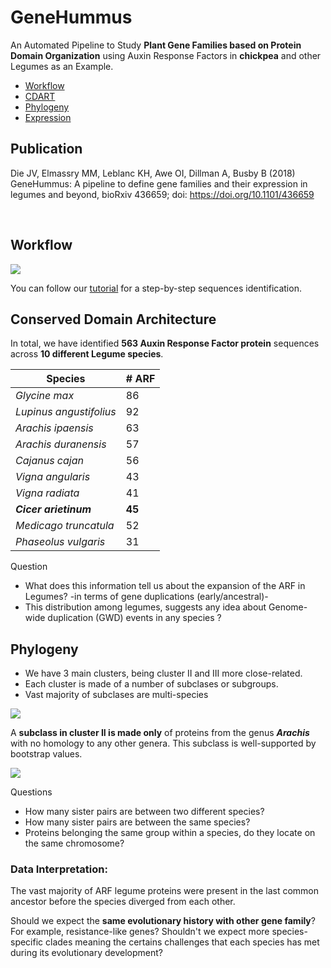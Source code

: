 # GeneHummus

An Automated Pipeline to Study **Plant Gene Families based on Protein Domain Organization** using Auxin Response Factors in **chickpea** and other Legumes as an Example.

 - [Workflow](#workflow)
 - [CDART](#conserved-domain-architecture)
 - [Phylogeny](#phylogeny)
 - [Expression](https://github.com/NCBI-Hackathons/SimpleGeneExpression)


## Publication
Die JV, Elmassry MM, Leblanc KH, Awe OI, Dillman A, Busby B (2018) GeneHummus: A pipeline to define gene families and their expression in legumes and beyond, bioRxiv 436659; doi: https://doi.org/10.1101/436659



<br>

## Workflow

![](figures/workflow.png)



You can follow our [tutorial](tutorial.md) for a step-by-step sequences identification.  
  
  

## Conserved Domain Architecture  

In total, we have identified **563 Auxin Response Factor protein** sequences across **10 different Legume species**. 

| Species  | # ARF |
|---------|----------------|
| *Glycine max* | 86     |
| *Lupinus angustifolius* | 92 |
| *Arachis ipaensis* | 63
| *Arachis duranensis* | 57
| *Cajanus cajan* |  56
| *Vigna angularis* | 43
| *Vigna radiata* | 41
| ***Cicer arietinum*** | **45**
| *Medicago truncatula* | 52 
| *Phaseolus vulgaris* | 31


Question  
* What does this information tell us about the expansion of the ARF in Legumes? -in terms of gene duplications (early/ancestral)-      
* This distribution among legumes, suggests any idea about Genome-wide duplication (GWD) events in any species ?     

## Phylogeny  
* We have 3 main clusters, being cluster II and III more close-related. 
* Each cluster is made of a number of subclases or subgroups.   
* Vast majority of subclases are multi-species

![](figures/treeARF.png)

A **subclass in cluster II is made only** of proteins from the genus ***Arachis*** with no homology to any other genera. This subclass is well-supported by bootstrap values. 

![](figures/arachisTree.png)


Questions  
* How many sister pairs are between two different species?   
* How many sister pairs are between the same species?   
* Proteins belonging the same group within a species, do they locate on the same chromosome?  

### Data Interpretation: 
The vast majority of ARF legume proteins were present in the last common ancestor before the species diverged from each other.     
  
Should we expect the **same evolutionary history with other gene family**? For example, resistance-like genes? Shouldn't we expect more species-specific clades meaning the certains challenges that each species has met during its evolutionary development?

